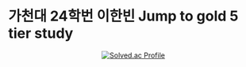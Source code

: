 # 가천대 24학번 이한빈 Jump to gold 5 tier study

<div align=center>
  
  [![Solved.ac Profile](http://mazassumnida.wtf/api/v2/generate_badge?boj=co_spin)](https://solved.ac/co_spin)
</div>

